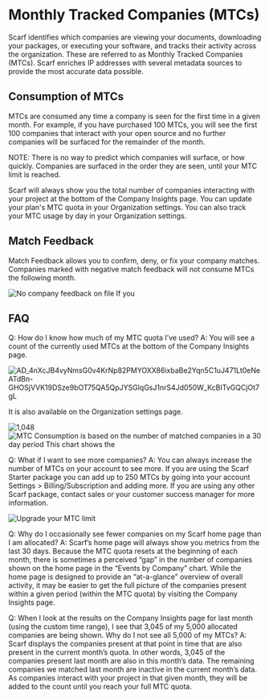 # Monthly Tracked Companies (MTCs)

Scarf identifies which companies are viewing your documents, downloading your packages, or executing your software, and tracks their activity across the organization. These are referred to as Monthly Tracked Companies (MTCs). Scarf enriches IP addresses with several metadata sources to provide the most accurate data possible.

## Consumption of MTCs
MTCs are consumed any time a company is seen for the first time in a given month. For example, if you have purchased 100 MTCs, you will see the first 100 companies that interact with your open source and no further companies will be surfaced for the remainder of the month.

NOTE: There is no way to predict which companies will surface, or how quickly. Companies are surfaced in the order they are seen, until your MTC limit is reached.

Scarf will always show you the total number of companies interacting with your project at the bottom of the Company Insights page. You can update your plan's MTC quota in your Organization settings. You can also track your MTC usage by day in your Organization settings.

## Match Feedback
Match Feedback allows you to confirm, deny, or fix your company matches. Companies marked with negative match feedback will not consume MTCs the following month.

![No company feedback on file  If you](https://github.com/user-attachments/assets/72389329-b857-45b2-9450-481e45badc39)

## FAQ
Q: How do I know how much of my MTC quota I’ve used?
A: You will see a count of the currently used MTCs at the bottom of the Company Insights page.

![AD_4nXcJB4vyNmsG0v4KrNp82PMYOXX86ixbaBe2Yqn5C1uJ471Lt0eNeATdBn-GHOSjVVK19DSze9bOT75QA5QpJYSGlqGsJ1nrS4Jd050W_KcBITvGQCjOt7gL](https://github.com/user-attachments/assets/641e30b6-293d-415c-add9-4e0d772a88a6)

It is also available on the Organization settings page.

![1,048](https://github.com/user-attachments/assets/191f5115-c31d-4acd-965c-475fb41773f5)
![MTC Consumption is based on the number of matched companies in a 30 day period  This chart shows the](https://github.com/user-attachments/assets/b749dd9e-d269-4631-a0fa-8680057b4408)


Q: What if I want to see more companies?
A: You can always increase the number of MTCs on your account to see more. If you are using the Scarf Starter package you can add up to 250 MTCs by going into your account Settings > Billing/Subscription and adding more. If you are using any other Scarf package, contact sales or your customer success manager for more information.

![Upgrade your MTC limit](https://github.com/user-attachments/assets/e1c121d2-d5dc-434d-a39d-bdeca9e1d694)

Q: Why do I occasionally see fewer companies on my Scarf home page than I am allocated?
A: Scarf’s home page will always show you metrics from the last 30 days. Because the MTC quota resets at the beginning of each month, there is sometimes a perceived “gap” in the number of companies shown on the home page in the “Events by Company” chart. While the home page is designed to provide an “at-a-glance” overview of overall activity, it may be easier to get the full picture of the companies present within a given period (within the MTC quota) by visiting the Company Insights page.

Q: When I look at the results on the Company Insights page for last month (using the custom time range), I see that 3,045 of my 5,000 allocated companies are being shown. Why do I not see all 5,000 of my MTCs?
A: Scarf displays the companies present at that point in time that are also present in the current month’s quota. In other words, 3,045 of the companies present last month are also in this month’s data. The remaining companies we matched last month are inactive in the current month’s data. As companies interact with your project in that given month, they will be added to the count until you reach your full MTC quota.
